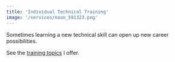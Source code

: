```yaml
---
title: 'Individual Technical Training'
image: '/services/noun_591323.png'
---
```


Sometimes learning a new technical skill can open up new career possibilities. 

See the [training topics](topics.md) I offer.
